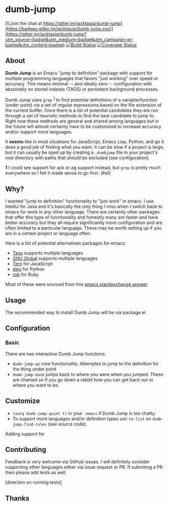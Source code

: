 # dumb-jump

[![Join the chat at https://gitter.im/jacktasia/dumb-jump](https://badges.gitter.im/jacktasia/dumb-jump.svg)](https://gitter.im/jacktasia/dumb-jump?utm_source=badge&utm_medium=badge&utm_campaign=pr-badge&utm_content=badge) [![Build Status](https://travis-ci.org/jacktasia/dumb-jump.svg)](https://travis-ci.org/jacktasia/dumb-jump) [![Coverage Status](https://coveralls.io/repos/jacktasia/dumb-jump/badge.svg?branch=master&service=github)](https://coveralls.io/github/jacktasia/dumb-jump?branch=master)

## About
**Dumb Jump** is an Emacs "jump to definition" package with support for multiple programming languages that favors "just working" over speed or accuracy. This means minimal -- and ideally zero -- configuration with absolutely no stored indexes (TAGS) or persistent background processes.

Dumb Jump uses `grep` <sup id="a1">[1](#f1)</sup> to find potential definitions of a variable/function (under point) via a set of regular expressions based on the file extension of the current buffer. Once there is a list of potential candidates they are run through a set of heuristic methods to find the best candidate to jump to. Right now these methods are general and shared among languages but in the future will almost certainly have to be customized to increase accuracy and/or support more languages.

It **seems** like in most situations for JavaScript, Emacs Lisp, Python, and go it does a good job of finding what you want. It can be slow if a project is large, but it can usually be sped up by creating a `.dumbjump` file in your project's root directory with paths that should be excluded (see configuration).

<b id="f1">1</b> I could see support for ack or ag support instead, but `grep` is pretty much everywhere so I felt it made sense to go first.
(#a1)

## Why?

I wanted "jump to definition" functionality to "just work" in emacs. I use IntelliJ for Java and it's basically the only thing I miss when I switch back to emacs for work in any other language. There are certainly other packages that offer this type of functionality and honestly many are faster and have better accuracy but they all require significantly more configuration and are often limited to a particular language. These may be worth setting up if you are in a certain project or language often.

Here is a list of potential alternatives packages for emacs:

* [Tags](http://www.gnu.org/software/emacs/manual/html_node/emacs/Tags.html) supports multiple languages
* [GNU Global](http://www.gnu.org/software/global/) supports multiple languages
* [Tern](http://ternjs.net/) for JavaScript
* [elpy](https://github.com/jorgenschaefer/elpy) for Python
* [rob](https://github.com/dgutov/robe) for Ruby

Most of these were sourced from this [emacs stackexchange answer](http://emacs.stackexchange.com/questions/10125/can-emacs-support-go-to-declaration-of-function-in-an-entire-project)

## Usage

The recommended way to install Dumb Jump *will be* via package.el

## Configuration

### Basic
There are two interactive Dumb Jump functions:

* `dumb-jump-go` core functionality. Attemptes to jump to the definition for the thing under point
* `dumb-jump-back` jumps back to where you were when you jumped. These are chained so if you go down a rabbit how you can get back out or where you want to be.

## Customize

* `(setq dumb-jump-quiet t)` in your `.emacs` if Dumb Jump is too chatty.
* To support more languages and/or definition types `add-to-list` on `dumb-jump-find-rules` (see source code).

Adding support for

## Contributing

Feedback is very welcome via GitHub issues. I will definitely consider supporting other languages either via issue request or PR. If submiting a PR then please add tests as well.

[direction on running tests]

## Thanks
